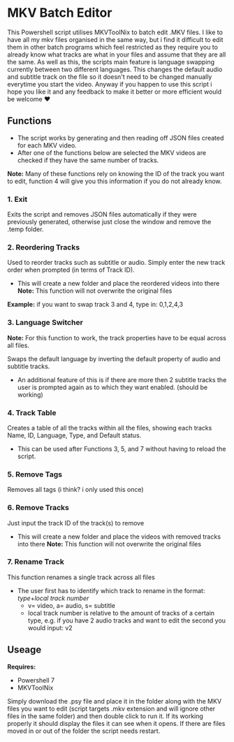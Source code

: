 # MKV Batch Editor

This Powershell script utilises MKVToolNix to batch edit .MKV files.
I like to have all my mkv files organised in the same way, but i find it difficult to edit them in other batch programs which feel restricted as they require you to already know what tracks are what in your files and assume that they are all the same.
As well as this, the scripts main feature is language swapping currently between two different languages. This changes the default audio and subtitle track on the file so it doesn't need to be changed manually everytime you start the video.
Anyway if you happen to use this script i hope you like it and any feedback to make it better or more efficient would be welcome ❤️

## Functions

- The script works by generating and then reading off JSON files created for each MKV video.
- After one of the functions below are selected the MKV videos are checked if they have the same number of tracks.

**Note:** Many of these functions rely on knowing the ID of the track you want to edit, function 4 will give you this information if you do not already know.

### 1. Exit

Exits the script and removes JSON files automatically if they were previously generated, otherwise just close the window and remove the .temp folder.

### 2. Reordering Tracks

Used to reorder tracks such as subtitle or audio.
Simply enter the new track order when prompted (in terms of Track ID).
- This will create a new folder and place the reordered videos into there
**Note:** This function will not overwrite the original files

**Example:** if you want to swap track 3 and 4, type in: 0,1,2,4,3

### 3. Language Switcher

**Note:** For this function to work, the track properties have to be equal across all files.

Swaps the default language by inverting the default property of audio and subtitle tracks.
- An additional feature of this is if there are more then 2 subtitle tracks the user is prompted again as to which they want enabled. (should be working)

### 4. Track Table

Creates a table of all the tracks within all the files, showing each tracks Name, ID, Language, Type, and Default status.
- This can be used after Functions 3, 5, and 7 without having to reload the script.

### 5. Remove Tags

Removes all tags (i think? i only used this once)

### 6. Remove Tracks

Just input the track ID of the track(s) to remove
- This will create a new folder and place the videos with removed tracks into there
**Note:** This function will not overwrite the original files

### 7. Rename Track

This function renames a single track across all files
- The user first has to identify which track to rename in the format: _type_+_local track number_
  - v= video, a= audio, s= subtitle
  - local track number is relative to the amount of tracks of a certain type, e.g. if you have 2 audio tracks and want to edit the second you would input: v2

## Useage

**Requires:**
- Powershell 7
- MKVToolNix

Simply download the .psy file and place it in the folder along with the MKV files you want to edit (script targets .mkv extension and will ignore other files in the same folder) and then double click to run it.
If its working properly it should display the files it can see when it opens.
If there are files moved in or out of the folder the script needs restart.

